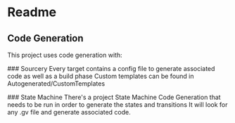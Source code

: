 #  Readme

## Code Generation
This project uses code generation with:

### Sourcery
Every target contains a config file to generate associated code
as well as a build phase
Custom templates can be found in Autogenerated/CustomTemplates

### State Machine
There's a project State Machine Code Generation that needs to be run
in order to generate the states and transitions
It will look for any .gv file and generate associated code.
